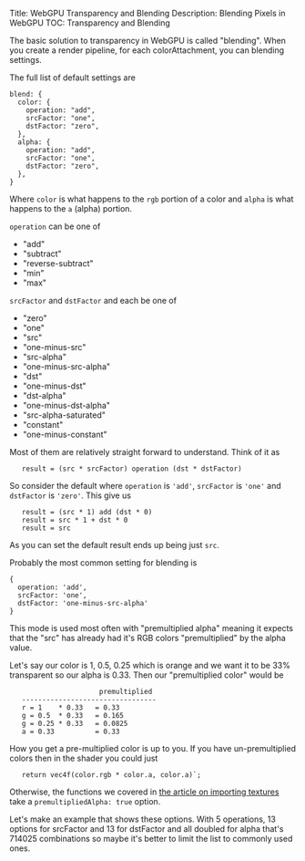 Title: WebGPU Transparency and Blending
Description: Blending Pixels in WebGPU
TOC: Transparency and Blending

The basic solution to transparency in WebGPU is called "blending".
When you create a render pipeline, for each colorAttachment, you can blending
settings.

The full list of default settings are

```
blend: {
  color: {
    operation: "add",
    srcFactor: "one",
    dstFactor: "zero",
  },
  alpha: {
    operation: "add",
    srcFactor: "one",
    dstFactor: "zero",
  },
}
```

Where `color` is what happens to the `rgb` portion of a color and `alpha` is
what happens to the `a` (alpha) portion.

`operation` can be one of

  * "add"
  * "subtract"
  * "reverse-subtract"
  * "min"
  * "max"

`srcFactor` and `dstFactor` and each be one of

  * "zero"
  * "one"
  * "src"
  * "one-minus-src"
  * "src-alpha"
  * "one-minus-src-alpha"
  * "dst"
  * "one-minus-dst"
  * "dst-alpha"
  * "one-minus-dst-alpha"
  * "src-alpha-saturated"
  * "constant"
  * "one-minus-constant"

Most of them are relatively straight forward to understand. Think of it as

```
   result = (src * srcFactor) operation (dst * dstFactor)
```

So consider the default where `operation` is `'add'`, `srcFactor` is `'one'` and
`dstFactor` is `'zero'`. This give us

```
   result = (src * 1) add (dst * 0)
   result = src * 1 + dst * 0
   result = src
```

As you can set the default result ends up being just `src`.

Probably the most common setting for blending is

```
{
  operation: 'add',
  srcFactor: 'one',
  dstFactor: 'one-minus-src-alpha'
}
```

This mode is used most often with "premultiplied alpha" meaning it expects
that the "src" has already had it's RGB colors "premultiplied" by the alpha value.

Let's say our color is 1, 0.5, 0.25 which is orange and we want it to be 33%
transparent so our alpha is 0.33. Then our "premultiplied color" would be

```
                      premultiplied
   ---------------------------------
   r = 1    * 0.33   = 0.33
   g = 0.5  * 0.33   = 0.165
   g = 0.25 * 0.33   = 0.0825
   a = 0.33          = 0.33
```

How you get a pre-multiplied color is up to you. If you have un-premultiplied
colors then in the shader you could just

```wgsl
   return vec4f(color.rgb * color.a, color.a)`;
```

Otherwise, the functions we covered in [the article on importing textures](webgpu-importing-textures.html) take a `premultipliedAlpha: true` option.

Let's make an example that shows these options. With 5 operations, 13 options
for srcFactor and 13 for dstFactor and all doubled for alpha that's 714025
combinations so maybe it's better to limit the list to commonly used
ones.


